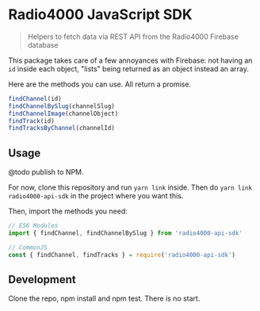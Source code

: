 # Radio4000 JavaScript SDK

> Helpers to fetch data via REST API from the Radio4000 Firebase database 

This package takes care of a few annoyances with Firebase: not having an `id` inside each object, "lists" being returned as an object instead an array. 

Here are the methods you can use. All return a promise.

```js
findChannel(id)
findChannelBySlug(channelSlug)
findChannelImage(channelObject)
findTrack(id)
findTracksByChannel(channelId)
```

## Usage

@todo publish to NPM.

For now, clone this repository and run `yarn link` inside. Then do `yarn link radio4000-api-sdk` in the project where you want this.

Then, import the methods you need:

```js
// ES6 Modules
import { findChannel, findChannelBySlug } from 'radio4000-api-sdk'

// CommonJS
const { findChannel, findTracks } = require('radio4000-api-sdk')
```


## Development

Clone the repo, npm install and npm test. There is no start.

